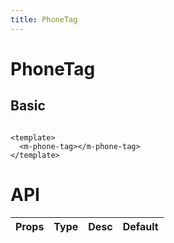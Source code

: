 ```yaml
---
title: PhoneTag
---
```


# PhoneTag

## Basic

```vue demo

<template>
  <m-phone-tag></m-phone-tag>
</template>

```


# API

| Props       | Type        |  Desc       | Default |
| ----------- | ----------- | ----------- | ------  |
